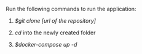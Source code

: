 Run the following commands to run the application:

1. _$git clone [url of the repository]_

2. _cd_ into the newly created folder

3. _$docker-compose up -d_
